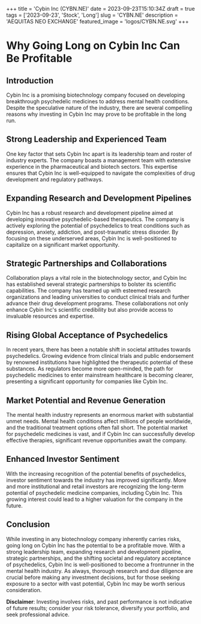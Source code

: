 +++
title = 'Cybin Inc (CYBN.NE)'
date = 2023-09-23T15:10:34Z
draft = true
tags = ['2023-09-23', 'Stock', 'Long']
slug = 'CYBN.NE'
description = 'AEQUITAS NEO EXCHANGE'
featured_image = 'logos/CYBN.NE.svg'
+++
# Why Going Long on Cybin Inc Can Be Profitable

## Introduction
Cybin Inc is a promising biotechnology company focused on developing breakthrough psychedelic medicines to address mental health conditions. Despite the speculative nature of the industry, there are several compelling reasons why investing in Cybin Inc may prove to be profitable in the long run.

## Strong Leadership and Experienced Team
One key factor that sets Cybin Inc apart is its leadership team and roster of industry experts. The company boasts a management team with extensive experience in the pharmaceutical and biotech sectors. This expertise ensures that Cybin Inc is well-equipped to navigate the complexities of drug development and regulatory pathways.

## Expanding Research and Development Pipelines
Cybin Inc has a robust research and development pipeline aimed at developing innovative psychedelic-based therapeutics. The company is actively exploring the potential of psychedelics to treat conditions such as depression, anxiety, addiction, and post-traumatic stress disorder. By focusing on these underserved areas, Cybin Inc is well-positioned to capitalize on a significant market opportunity.

## Strategic Partnerships and Collaborations
Collaboration plays a vital role in the biotechnology sector, and Cybin Inc has established several strategic partnerships to bolster its scientific capabilities. The company has teamed up with esteemed research organizations and leading universities to conduct clinical trials and further advance their drug development programs. These collaborations not only enhance Cybin Inc's scientific credibility but also provide access to invaluable resources and expertise.

## Rising Global Acceptance of Psychedelics
In recent years, there has been a notable shift in societal attitudes towards psychedelics. Growing evidence from clinical trials and public endorsement by renowned institutions have highlighted the therapeutic potential of these substances. As regulators become more open-minded, the path for psychedelic medicines to enter mainstream healthcare is becoming clearer, presenting a significant opportunity for companies like Cybin Inc.

## Market Potential and Revenue Generation
The mental health industry represents an enormous market with substantial unmet needs. Mental health conditions affect millions of people worldwide, and the traditional treatment options often fall short. The potential market for psychedelic medicines is vast, and if Cybin Inc can successfully develop effective therapies, significant revenue opportunities await the company.

## Enhanced Investor Sentiment
With the increasing recognition of the potential benefits of psychedelics, investor sentiment towards the industry has improved significantly. More and more institutional and retail investors are recognizing the long-term potential of psychedelic medicine companies, including Cybin Inc. This growing interest could lead to a higher valuation for the company in the future.

## Conclusion
While investing in any biotechnology company inherently carries risks, going long on Cybin Inc has the potential to be a profitable move. With a strong leadership team, expanding research and development pipeline, strategic partnerships, and the shifting societal and regulatory acceptance of psychedelics, Cybin Inc is well-positioned to become a frontrunner in the mental health industry. As always, thorough research and due diligence are crucial before making any investment decisions, but for those seeking exposure to a sector with vast potential, Cybin Inc may be worth serious consideration.


**Disclaimer**: Investing involves risks, and past performance is not indicative of future results; consider your risk tolerance, diversify your portfolio, and seek professional advice.

